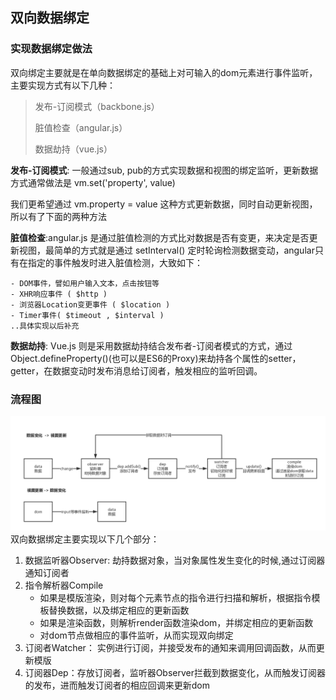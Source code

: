 ## 双向数据绑定
### 实现数据绑定做法
双向绑定主要就是在单向数据绑定的基础上对可输入的dom元素进行事件监听，主要实现方式有以下几种：

> 发布-订阅模式（backbone.js）
> 
> 脏值检查（angular.js） 
> 
> 数据劫持（vue.js）

**发布-订阅模式**: 一般通过sub, pub的方式实现数据和视图的绑定监听，更新数据方式通常做法是 vm.set('property', value)

我们更希望通过 vm.property = value 这种方式更新数据，同时自动更新视图，所以有了下面的两种方法

**脏值检查**:angular.js 是通过脏值检测的方式比对数据是否有变更，来决定是否更新视图，最简单的方式就是通过 setInterval() 定时轮询检测数据变动，angular只有在指定的事件触发时进入脏值检测，大致如下：

    - DOM事件，譬如用户输入文本，点击按钮等
    - XHR响应事件 ( $http )
    - 浏览器Location变更事件 ( $location )
    - Timer事件( $timeout , $interval )
    ..具体实现以后补充

**数据劫持**: Vue.js 则是采用数据劫持结合发布者-订阅者模式的方式，通过Object.defineProperty()(也可以是ES6的Proxy)来劫持各个属性的setter，getter，在数据变动时发布消息给订阅者，触发相应的监听回调。

### 流程图
![image](./imgs/双向数据绑定.png)
双向数据绑定主要实现以下几个部分：
1. 数据监听器Observer: 劫持数据对象，当对象属性发生变化的时候,通过订阅器通知订阅者
2. 指令解析器Compile
    - 如果是模版渲染，则对每个元素节点的指令进行扫描和解析，根据指令模板替换数据，以及绑定相应的更新函数
    - 如果是渲染函数，则解析render函数渲染dom，并绑定相应的更新函数
    - 对dom节点做相应的事件监听，从而实现双向绑定
3. 订阅者Watcher： 实例进行订阅，并接受发布的通知来调用回调函数，从而更新模版
4. 订阅器Dep：存放订阅者，监听器Observer拦截到数据变化，从而触发订阅器的发布，进而触发订阅者的相应回调来更新dom
